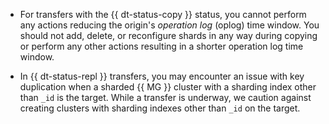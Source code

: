 * For transfers with the {{ dt-status-copy }} status, you cannot perform any actions reducing the origin's _operation log_ (oplog) time window. You should not add, delete, or reconfigure shards in any way during copying or perform any other actions resulting in a shorter operation log time window.

* In {{ dt-status-repl }} transfers, you may encounter an issue with key duplication when a sharded {{ MG }} cluster with a sharding index other than `_id` is the target. While a transfer is underway, we caution against creating clusters with sharding indexes other than `_id` on the target.
